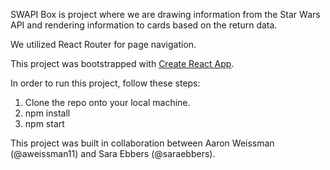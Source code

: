 
SWAPI Box is project where we are drawing information from the Star Wars API and rendering information to cards based on the return data.

We utilized React Router for page navigation.

This project was bootstrapped with [Create React App](https://github.com/facebook/create-react-app).

In order to run this project, follow these steps:

1. Clone the repo onto your local machine.
2. npm install
3. npm start


This project was built in collaboration between Aaron Weissman (@aweissman11) and Sara Ebbers (@saraebbers).

